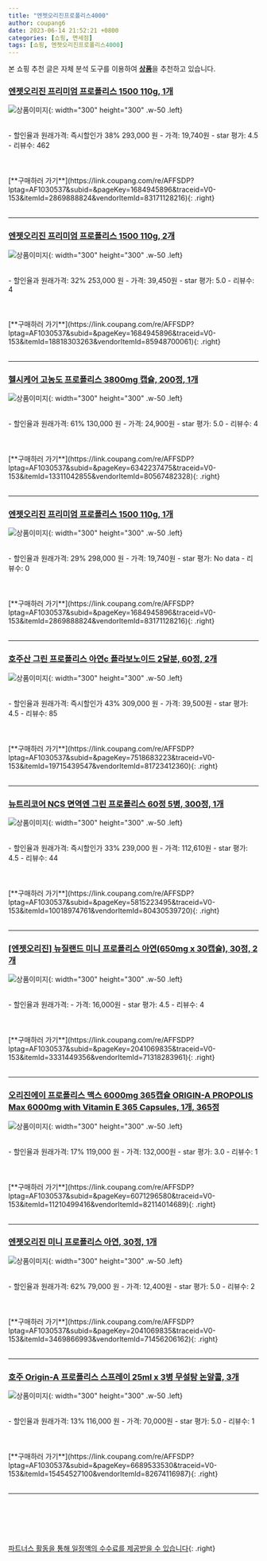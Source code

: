```yaml
---
title: "엔젯오리진프로폴리스4000"
author: coupang6
date: 2023-06-14 21:52:21 +0800
categories: [쇼핑, 면세점]
tags: [쇼핑, 엔젯오리진프로폴리스4000]
---
```


본 쇼핑 추천 글은 자체 분석 도구를 이용하여 [**상품**](https://link.coupang.com/a/bao1ui)을 추천하고 있습니다.

### [엔젯오리진 프리미엄 프로폴리스 1500 110g, 1개](https://link.coupang.com/re/AFFSDP?lptag=AF1030537&subid=&pageKey=1684945896&traceid=V0-153&itemId=2869888824&vendorItemId=83171128216)

![상품이미지](https://thumbnail8.coupangcdn.com/thumbnails/remote/230x230ex/image/vendor_inventory/3b8c/5918f051163a87e9cde86d30a883bea19e44b92694da9ce54d4ce04d1ca5.jpg){: width="300" height="300" .w-50 .left}


<br>
- 할인율과 원래가격: 즉시할인가 38%  293,000   원
- 가격: 19,740원
- star 평가: 4.5
- 리뷰수: 462
<br>
<br>
<br>
<br>
[**구매하러 가기**](https://link.coupang.com/re/AFFSDP?lptag=AF1030537&subid=&pageKey=1684945896&traceid=V0-153&itemId=2869888824&vendorItemId=83171128216){: .right}
<br>
<br>

---

### [엔젯오리진 프리미엄 프로폴리스 1500 110g, 2개](https://link.coupang.com/re/AFFSDP?lptag=AF1030537&subid=&pageKey=1684945896&traceid=V0-153&itemId=18818303263&vendorItemId=85948700061)

![상품이미지](https://thumbnail8.coupangcdn.com/thumbnails/remote/230x230ex/image/retail/images/aea835b2-481c-45ee-a9cf-560e099bb16e2277681797515796061.png){: width="300" height="300" .w-50 .left}


<br>
- 할인율과 원래가격: 32%  253,000   원
- 가격: 39,450원
- star 평가: 5.0
- 리뷰수: 4
<br>
<br>
<br>
<br>
[**구매하러 가기**](https://link.coupang.com/re/AFFSDP?lptag=AF1030537&subid=&pageKey=1684945896&traceid=V0-153&itemId=18818303263&vendorItemId=85948700061){: .right}
<br>
<br>

---

### [헬시케어 고농도 프로폴리스 3800mg 캡슐, 200정, 1개](https://link.coupang.com/re/AFFSDP?lptag=AF1030537&subid=&pageKey=6342237475&traceid=V0-153&itemId=13311042855&vendorItemId=80567482328)

![상품이미지](https://thumbnail6.coupangcdn.com/thumbnails/remote/230x230ex/image/vendor_inventory/7e2d/a1a6c0a7b9d4407638ffc9fa45cfb5d206aaa3006500945d56783b71123c.jpg){: width="300" height="300" .w-50 .left}


<br>
- 할인율과 원래가격: 61%  130,000   원
- 가격: 24,900원
- star 평가: 5.0
- 리뷰수: 4
<br>
<br>
<br>
<br>
[**구매하러 가기**](https://link.coupang.com/re/AFFSDP?lptag=AF1030537&subid=&pageKey=6342237475&traceid=V0-153&itemId=13311042855&vendorItemId=80567482328){: .right}
<br>
<br>

---

### [엔젯오리진 프리미엄 프로폴리스 1500 110g, 1개](https://link.coupang.com/re/AFFSDP?lptag=AF1030537&subid=&pageKey=1684945896&traceid=V0-153&itemId=2869888824&vendorItemId=83171128216)

![상품이미지](https://thumbnail8.coupangcdn.com/thumbnails/remote/230x230ex/image/vendor_inventory/3b8c/5918f051163a87e9cde86d30a883bea19e44b92694da9ce54d4ce04d1ca5.jpg){: width="300" height="300" .w-50 .left}


<br>
- 할인율과 원래가격: 29%  298,000   원
- 가격: 19,740원
- star 평가: No data
- 리뷰수: 0
<br>
<br>
<br>
<br>
[**구매하러 가기**](https://link.coupang.com/re/AFFSDP?lptag=AF1030537&subid=&pageKey=1684945896&traceid=V0-153&itemId=2869888824&vendorItemId=83171128216){: .right}
<br>
<br>

---

### [호주산 그린 프로폴리스 아연c 플라보노이드 2달분, 60정, 2개](https://link.coupang.com/re/AFFSDP?lptag=AF1030537&subid=&pageKey=7518683223&traceid=V0-153&itemId=19715439547&vendorItemId=81723412360)

![상품이미지](https://thumbnail8.coupangcdn.com/thumbnails/remote/230x230ex/image/vendor_inventory/e966/0cb0c19608369494d46238ab16e02c5fdb81b9c19b6aa1179cdcb3ecf3d3.jpg){: width="300" height="300" .w-50 .left}


<br>
- 할인율과 원래가격: 즉시할인가 43%  309,000   원
- 가격: 39,500원
- star 평가: 4.5
- 리뷰수: 85
<br>
<br>
<br>
<br>
[**구매하러 가기**](https://link.coupang.com/re/AFFSDP?lptag=AF1030537&subid=&pageKey=7518683223&traceid=V0-153&itemId=19715439547&vendorItemId=81723412360){: .right}
<br>
<br>

---

### [뉴트리코어 NCS 면역엔 그린 프로폴리스 60정 5병, 300정, 1개](https://link.coupang.com/re/AFFSDP?lptag=AF1030537&subid=&pageKey=5815223495&traceid=V0-153&itemId=10018974761&vendorItemId=80430539720)

![상품이미지](https://thumbnail10.coupangcdn.com/thumbnails/remote/230x230ex/image/vendor_inventory/d350/baed023deb9655a910efb9b1c97541a461b788389d8163060418ac98e308.JPG){: width="300" height="300" .w-50 .left}


<br>
- 할인율과 원래가격: 즉시할인가 33%  239,000   원
- 가격: 112,610원
- star 평가: 4.5
- 리뷰수: 44
<br>
<br>
<br>
<br>
[**구매하러 가기**](https://link.coupang.com/re/AFFSDP?lptag=AF1030537&subid=&pageKey=5815223495&traceid=V0-153&itemId=10018974761&vendorItemId=80430539720){: .right}
<br>
<br>

---

### [[엔젯오리진] 뉴질랜드 미니 프로폴리스 아연(650mg x 30캡슐), 30정, 2개](https://link.coupang.com/re/AFFSDP?lptag=AF1030537&subid=&pageKey=2041069835&traceid=V0-153&itemId=3331449356&vendorItemId=71318283961)

![상품이미지](https://thumbnail10.coupangcdn.com/thumbnails/remote/230x230ex/image/vendor_inventory/0698/26adcf94472b68141aa9550438207dc4de7f9281f46616d1057a5240a225.jpg){: width="300" height="300" .w-50 .left}


<br>
- 할인율과 원래가격: 
- 가격: 16,000원
- star 평가: 4.5
- 리뷰수: 4
<br>
<br>
<br>
<br>
[**구매하러 가기**](https://link.coupang.com/re/AFFSDP?lptag=AF1030537&subid=&pageKey=2041069835&traceid=V0-153&itemId=3331449356&vendorItemId=71318283961){: .right}
<br>
<br>

---

### [오리진에이 프로폴리스 맥스 6000mg 365캡슐 ORIGIN-A PROPOLIS Max 6000mg with Vitamin E 365 Capsules, 1개, 365정](https://link.coupang.com/re/AFFSDP?lptag=AF1030537&subid=&pageKey=6071296580&traceid=V0-153&itemId=11210499416&vendorItemId=82114014689)

![상품이미지](https://thumbnail9.coupangcdn.com/thumbnails/remote/230x230ex/image/vendor_inventory/71c3/4c82efe7bbaeec3f01dd54386a945f82ed31103490eedb3cc5b743e3ffbf.jpg){: width="300" height="300" .w-50 .left}


<br>
- 할인율과 원래가격: 17%  119,000   원
- 가격: 132,000원
- star 평가: 3.0
- 리뷰수: 1
<br>
<br>
<br>
<br>
[**구매하러 가기**](https://link.coupang.com/re/AFFSDP?lptag=AF1030537&subid=&pageKey=6071296580&traceid=V0-153&itemId=11210499416&vendorItemId=82114014689){: .right}
<br>
<br>

---

### [엔젯오리진 미니 프로폴리스 아연, 30정, 1개](https://link.coupang.com/re/AFFSDP?lptag=AF1030537&subid=&pageKey=2041069835&traceid=V0-153&itemId=3469866993&vendorItemId=71456206162)

![상품이미지](https://thumbnail6.coupangcdn.com/thumbnails/remote/230x230ex/image/retail/images/2020/09/01/17/4/c787807d-8b51-4328-9355-0a4a67bf8a81.jpg){: width="300" height="300" .w-50 .left}


<br>
- 할인율과 원래가격: 62%  79,000   원
- 가격: 12,400원
- star 평가: 5.0
- 리뷰수: 2
<br>
<br>
<br>
<br>
[**구매하러 가기**](https://link.coupang.com/re/AFFSDP?lptag=AF1030537&subid=&pageKey=2041069835&traceid=V0-153&itemId=3469866993&vendorItemId=71456206162){: .right}
<br>
<br>

---

### [호주 Origin-A 프로폴리스 스프레이 25ml x 3병 무설탕 논알콜, 3개](https://link.coupang.com/re/AFFSDP?lptag=AF1030537&subid=&pageKey=6689533530&traceid=V0-153&itemId=15454527100&vendorItemId=82674116987)

![상품이미지](https://thumbnail9.coupangcdn.com/thumbnails/remote/230x230ex/image/vendor_inventory/2344/c367b30444e60377753cf403b5af10ab663cbb59546b7b7a8c30e9d403c3.jpg){: width="300" height="300" .w-50 .left}


<br>
- 할인율과 원래가격: 13%  116,000   원
- 가격: 70,000원
- star 평가: 5.0
- 리뷰수: 1
<br>
<br>
<br>
<br>
[**구매하러 가기**](https://link.coupang.com/re/AFFSDP?lptag=AF1030537&subid=&pageKey=6689533530&traceid=V0-153&itemId=15454527100&vendorItemId=82674116987){: .right}
<br>
<br>

---
<br><br><br><br><br> [파트너스 활동을 통해 일정액의 수수료를 제공받을 수 있습니다](https://link.coupang.com/a/bao1ui){: .right}